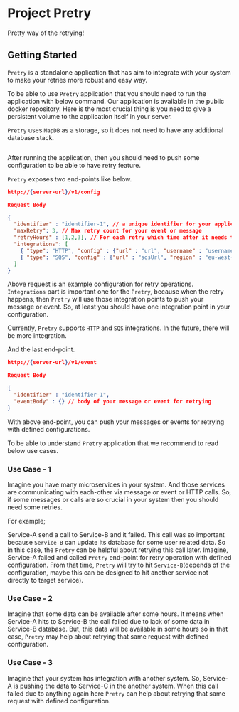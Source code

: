 # Project Pretry
Pretty way of the retrying!

## Getting Started

`Pretry` is a standalone application that has aim to integrate with your system to make your retries more robust and easy way.

To be able to use `Pretry` application that you should need to run the application with below command.
Our application is available in the public docker repository. Here is the most crucial thing is you need to give a persistent volume to the application itself in your server.

`Pretry` uses `MapDB` as a storage, so it does not need to have any additional database stack.

```shell

```

After running the application, then you should need to push some configuration to be able to have retry feature.

`Pretry` exposes two end-points like below.

```json
http://{server-url}/v1/config

Request Body 

{
  "identifier" : "identifier-1", // a unique identifier for your application
  "maxRetry": 3, // Max retry count for your event or message
  "retryHours" : [1,2,3], // For each retry which time after it needs to be scheduled, so it should contain elements like maxRetry amount.
  "integrations": [
    { "type": "HTTP", "config" : {"url" : "url", "username" : "username", "password" : "password"} },
    { "type": "SQS", "config" : {"url" : "sqsUrl", "region" : "eu-west-1", "secretKey" : "secretKey", "accessKey" : "accessKey"} }
  ] 
}

```

Above request is an example configuration for retry operations.
`Integrations` part is important one for the `Pretry`, because when the retry happens, then `Pretry` will use those integration points to push your message or event.
So, at least you should have one integration point in your configuration.

Currently, `Pretry` supports `HTTP` and `SQS` integrations. In the future, there will be more integration.

And the last end-point.

```json
http://{server-url}/v1/event

Request Body

{
  "identifier" : "identifier-1",
  "eventBody" : {} // body of your message or event for retrying
}

```

With above end-point, you can push your messages or events for retrying with defined configurations.

To be able to understand `Pretry` application that we recommend to read below use cases.

### Use Case - 1
Imagine you have many microservices in your system. 
And those services are communicating with each-other via message or event or HTTP calls.
So, if some messages or calls are so crucial in your system then you should need some retries.

For example;

Service-A send a call to Service-B and it failed. 
This call was so important because `Service-B` can update its database for some user related data.
So in this case, the `Pretry` can be helpful about retrying this call later.
Imagine, Service-A failed and called `Pretry` end-point for retry operation with defined configuration.
From that time, `Pretry` will try to hit `Service-B`(depends of the configuration, maybe this can be designed to hit another service not directly to target service).


### Use Case - 2
Imagine that some data can be available after some hours.
It means when Service-A hits to Service-B the call failed due to lack of some data in Service-B database.
But, this data will be available in some hours so in that case, `Pretry` may help about retrying that same request with defined configuration.


### Use Case - 3
Imagine that your system has integration with another system.
So, Service-A is pushing the data to Service-C in the another system.
When this call failed due to anything again here `Pretry` can help about retrying that same request with defined configuration.

